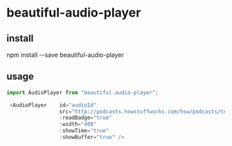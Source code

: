 # beautiful-audio-player

## install

npm install --save beautiful-audio-player

## usage

```javascript
import AudioPlayer from "beautiful-audio-player";

 <AudioPlayer    id="audioId"
                 src="http://podcasts.howstuffworks.com/hsw/podcasts/techstuff/2012-04-23-techstuff-brian-brushwood.mp3"
                 :readBadge="true"
                 :width="400"
                 :showTime="true"
                 :showBuffer="true" />
```
